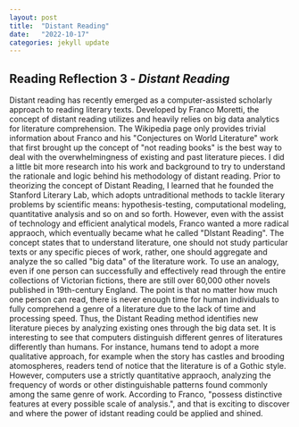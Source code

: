 ```yaml
---
layout: post
title:  "Distant Reading"
date:   "2022-10-17"
categories: jekyll update
---
```


## Reading Reflection 3 - *Distant Reading* ##

Distant reading has recently emerged as a computer-assisted scholarly approach to reading literary texts. Developed by Franco Moretti, the concept of distant reading utilizes and heavily relies on big data analytics for literature comprehension. The Wikipedia page only provides trivial information about Franco and his "Conjectures on World Literature" work that first brought up the concept of "not reading books" is the best way to deal with the overwhelmingness of existing and past literature pieces. I did a little bit more research into his work and background to try to understand the rationale and logic behind his methodology of distant reading. Prior to theorizing the concept of Distant Reading, I learned that he founded the Stanford Literary Lab, which adopts untraditional methods to tackle literary problems by scientific means: hypothesis-testing, computational modeling, quantitative analysis and so on and so forth. However, even with the assist of technology and efficient analytical models, Franco wanted a more radical appraoch, which eventually became what he called "DIstant Reading". The concept states that to understand literature, one should not study particular texts or any specific pieces of work, rather, one should aggregate and analyze the so called "big data" of the literature work. To use an analogy, even if one person can successfully and effectively read through the entire collections of Victorian fictions, there are still over 60,000 other novels published in 19th-century England. The point is that no matter how much one person can read, there is never enough time for human individuals to fully comprehend a genre of a literature due to the lack of time and processing speed. Thus, the Distant Reading method identifies new literature pieces by analyzing existing ones through the big data set. It is interesting to see that computers distinguish different genres of literatures differently than humans. For instance, humans tend to adopt a more qualitative approach, for example when the story has castles and brooding atomospheres, readers tend of notice that the literature is of a Gothic style. However, computers use a strictly quantitative appraoch, analyzing the frequency of words or other distinguishable patterns found commonly among the same genre of work. According to Franco, "possess distinctive features at every possible scale of analysis.", and that is exciting to discover and where the power of idstant reading could be applied and shined. 
